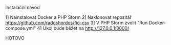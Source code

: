 Instalační návod

1] Nainstalovat Docker a PHP Storm
2] Naklonovat repozitář https://github.com/radoshordos/fio-csv
3] V PHP Storm zvolit "Run Docker-compose.yml"
4] Úkol bude běžet na http://127.0.0.1:3000/

HOTOVO
